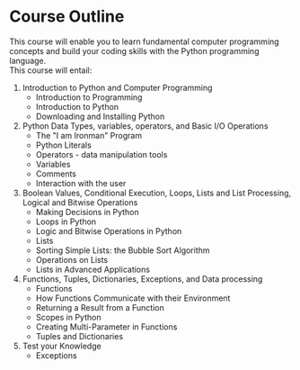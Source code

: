 # Course Outline

This course will enable you to learn fundamental computer programming concepts and build your coding skills with the Python programming language.  
This course will entail:
1. Introduction to Python and Computer Programming
   - Introduction to Programming
   - Introduction to Python
   - Downloading and Installing Python
2. Python Data Types, variables, operators, and Basic I/O Operations
   - The "I am Ironman" Program
   - Python Literals
   - Operators - data manipulation tools
   - Variables
   - Comments
   - Interaction with the user
3. Boolean Values, Conditional Execution, Loops, Lists and List Processing, Logical and Bitwise Operations
   - Making Decisions in Python
   - Loops in Python
   - Logic and Bitwise Operations in Python
   - Lists
   - Sorting Simple Lists: the Bubble Sort Algorithm
   - Operations on Lists
   - Lists in Advanced Applications
4. Functions, Tuples, Dictionaries, Exceptions, and Data processing
   - Functions
   - How Functions Communicate with their Environment
   - Returning a Result from a Function
   - Scopes in Python
   - Creating Multi-Parameter in Functions
   - Tuples and Dictionaries
5. Test your Knowledge
   - Exceptions

